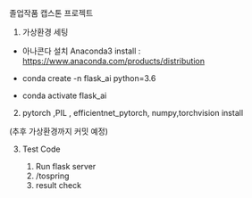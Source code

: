졸업작품 캡스톤 프로젝트

1. 가상환경 세팅

- 아나콘다 설치
Anaconda3 install : https://www.anaconda.com/products/distribution

- conda create -n flask_ai python=3.6
- conda activate flask_ai

2. pytorch ,PIL , efficientnet_pytorch, numpy,torchvision install

(추후 가상환경까지 커밋 예정) 

3. Test Code

	1. Run flask server	
	2. /tospring 
	3. result check 